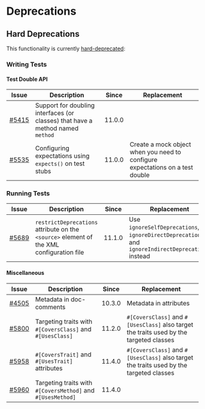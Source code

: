 # Deprecations

## Hard Deprecations

This functionality is currently [hard-deprecated](https://phpunit.de/backward-compatibility.html#hard-deprecation):

### Writing Tests

#### Test Double API

| Issue                                                             | Description                                                                    | Since  | Replacement                                                                             |
|-------------------------------------------------------------------|--------------------------------------------------------------------------------|--------|-----------------------------------------------------------------------------------------|
| [#5415](https://github.com/sebastianbergmann/phpunit/issues/5415) | Support for doubling interfaces (or classes) that have a method named `method` | 11.0.0 |                                                                                         |
| [#5535](https://github.com/sebastianbergmann/phpunit/issues/5525) | Configuring expectations using `expects()` on test stubs                       | 11.0.0 | Create a mock object when you need to configure expectations on a test double           |

### Running Tests

| Issue                                                             | Description                                                                                                                           | Since  | Replacement                                                                                        |
|-------------------------------------------------------------------|---------------------------------------------------------------------------------------------------------------------------------------|--------|----------------------------------------------------------------------------------------------------|
| [#5689](https://github.com/sebastianbergmann/phpunit/issues/5689) | `restrictDeprecations` attribute on the `<source>` element of the XML configuration file                                              | 11.1.0 | Use `ignoreSelfDeprecations`, `ignoreDirectDeprecations`, and `ignoreIndirectDeprecations` instead |

#### Miscellaneous

| Issue                                                             | Description                                                 | Since  | Replacement                                                                             |
|-------------------------------------------------------------------|-------------------------------------------------------------|--------|-----------------------------------------------------------------------------------------|
| [#4505](https://github.com/sebastianbergmann/phpunit/issues/4505) | Metadata in doc-comments                                    | 10.3.0 | Metadata in attributes                                                                  |
| [#5800](https://github.com/sebastianbergmann/phpunit/issues/5800) | Targeting traits with `#[CoversClass]` and `#[UsesClass]`   | 11.2.0 | `#[CoversClass]` and `#[UsesClass]` also target the traits used by the targeted classes |
| [#5958](https://github.com/sebastianbergmann/phpunit/issues/5958) | `#[CoversTrait]` and `#[UsesTrait]` attributes              | 11.4.0 | `#[CoversClass]` and `#[UsesClass]` also target the traits used by the targeted classes |
| [#5960](https://github.com/sebastianbergmann/phpunit/issues/5960) | Targeting traits with `#[CoversMethod]` and `#[UsesMethod]` | 11.4.0 |                                                                                         |
